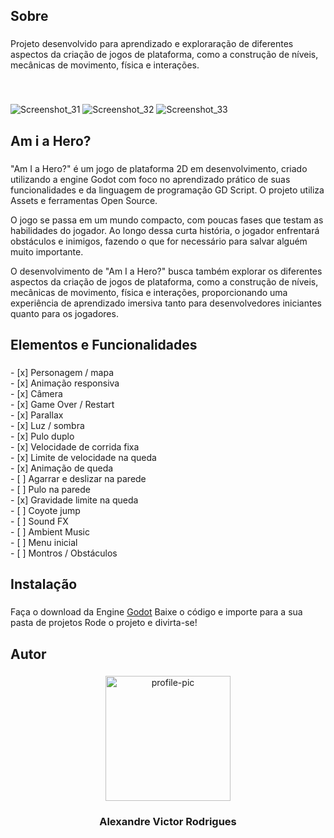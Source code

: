<h2 align="left">Sobre</h2>

###

<p align="left">Projeto desenvolvido para aprendizado e exploraração de diferentes aspectos da criação de jogos de plataforma, como a construção de níveis, mecânicas de movimento, física e interações.</p>

###

<br clear="both">

![Screenshot_31](https://github.com/user-attachments/assets/ae683dc4-64b2-4205-9fda-e5fdf6e8eb8a) ![Screenshot_32](https://github.com/user-attachments/assets/9790f26d-5ff6-4155-baa2-c3797546f364) ![Screenshot_33](https://github.com/user-attachments/assets/7482cada-b873-4bc7-90be-db9f4f349133)


###

<h2 align="left">Am i a Hero?</h2>

###

<p align="left">"Am I a Hero?" é um jogo de plataforma 2D em desenvolvimento, criado utilizando a engine Godot com foco no aprendizado prático de suas funcionalidades e da linguagem de programação GD Script. O projeto utiliza Assets e ferramentas Open Source. 
  
O jogo se passa em um mundo compacto, com poucas fases que testam as habilidades do jogador. Ao longo dessa curta história, o jogador enfrentará obstáculos e inimigos, fazendo o que for necessário para salvar alguém muito importante.

O desenvolvimento de "Am I a Hero?" busca também explorar os diferentes aspectos da criação de jogos de plataforma, como a construção de níveis, mecânicas de movimento, física e interações, proporcionando uma experiência de aprendizado imersiva tanto para desenvolvedores iniciantes quanto para os jogadores.</p>

###

<h2 align="left">Elementos e Funcionalidades</h2>

###

<p align="left">- [x]  Personagem / mapa<br>- [x]  Animação responsiva<br>- [x]  Câmera<br>- [x]  Game Over / Restart<br>- [x]  Parallax<br>- [x]  Luz / sombra<br>- [x]  Pulo duplo<br>- [x]  Velocidade de corrida fixa<br>- [x]  Limite de velocidade na queda<br>- [x]  Animação de queda<br>- [ ]  Agarrar e deslizar na parede<br>- [ ]  Pulo na parede<br>- [x]  Gravidade limite na queda<br>- [ ]  Coyote jump<br>- [ ]  Sound FX<br>- [ ]  Ambient Music<br>- [ ]  Menu inicial<br>- [ ]  Montros / Obstáculos</p>

###

<h2 align="left">Instalação</h2>

###

Faça o download da Engine [Godot](https://godotengine.org/download/windows/)
Baixe o código e importe para a sua pasta de projetos
Rode o projeto e divirta-se!

###

<h2 align="left">Autor</h2>

###

<div align="center">
  <img height="200" src="https://github.com/user-attachments/assets/88fc23a0-1d15-494f-aa32-3c89dbab3eab" alt="profile-pic" />
</div>



###

<h3 align="center">Alexandre Victor Rodrigues</h3>

###
